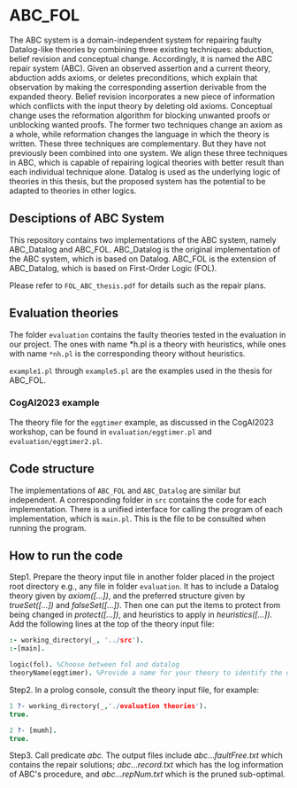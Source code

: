 # ABC_FOL

The ABC system is a domain-independent system for repairing faulty Datalog-like theories by combining three existing techniques: abduction, belief revision and conceptual change. Accordingly, it is named the ABC repair system (ABC). Given an observed assertion and a current theory, abduction adds axioms, or deletes preconditions, which explain that observation by making the corresponding assertion derivable from the expanded theory. Belief revision incorporates a new piece of information which conflicts with the input theory by deleting old axioms. Conceptual change uses the reformation algorithm for blocking unwanted proofs or unblocking wanted proofs. The former two techniques change an axiom as a whole, while reformation changes the language in which the theory is written. These three techniques are complementary. But they have not previously been combined into one system. We align these three techniques in ABC, which is capable of repairing logical theories with better result than each individual technique alone. Datalog is used as the underlying logic of theories in this thesis, but the proposed system has the potential to be adapted to theories in other logics.

## Desciptions of ABC System

This repository contains two implementations of the ABC system, namely ABC_Datalog and ABC_FOL. ABC_Datalog is the original implementation of the ABC system, which is based on Datalog. ABC_FOL is the extension of ABC_Datalog, which is based on First-Order Logic (FOL).  

Please refer to `FOL_ABC_thesis.pdf` for details such as the repair plans.

## Evaluation theories

The folder `evaluation` contains the faulty theories tested in the evaluation in our project. The ones with name *h.pl is a theory with heuristics, while ones with name `*nh.pl` is the corresponding theory without heuristics.  

`example1.pl` through `example5.pl` are the examples used in the thesis for ABC_FOL.

### CogAI2023 example

The theory file for the `eggtimer` example, as discussed in the CogAI2023 workshop, can be found in `evaluation/eggtimer.pl` and `evaluation/eggtimer2.pl`.

## Code structure

The implementations of `ABC_FOL` and `ABC_Datalog` are similar but independent. A corresponding folder in `src` contains the code for each implementation. There is a unified interface for calling the program of each implementation, which is `main.pl`. This is the file to be consulted when running the program.  

## How to run the code

Step1. Prepare the theory input file in another folder placed in the project root directory e.g., any file in folder `evaluation`. It has to include a Datalog theory given by _axiom([...])_, and the preferred structure given by _trueSet([...])_ and _falseSet([...])_. Then one can put the items to protect from being changed in _protect([...])_, and heuristics to apply in _heuristics([...])._ Add the following lines at the top of the theory input file:  

```prolog
:- working_directory(_, '../src').
:-[main].

logic(fol). %Choose between fol and datalog
theoryName(eggtimer). %Provide a name for your theory to identify the output files

```

Step2. In a prolog console, consult the theory input file, for example:

```prolog
1 ?- working_directory(_,'./evaluation theories').
true.

2 ?- [mumh].
true.
```

Step3. Call predicate _abc._ The output files include _abc_..._faultFree.txt_ which contains the repair solutions; _abc_..._record.txt_ which has the log information of ABC's procedure, and _abc_..._repNum.txt_ which is the pruned sub-optimal.
